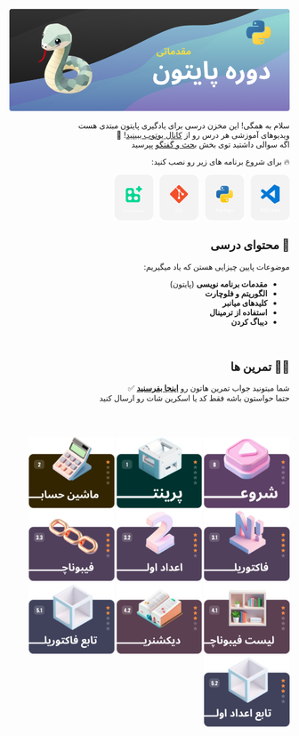 <div dir="rtl">

![python course](/.assets/md/cover.png)

سلام به همگی! این مخزن درسی برای یادگیری پایتون مبتدی هست  
ویدیوهای آموزشی هر درس رو از [کانال یوتوب ببینید](https://www.youtube.com/watch?v=q_3SH5gpNXQ&list=PLQY8ZH6nFCV34vOV7B_sVjk3eHzTisAw6)! 🔴  
اگه سوالی داشتید توی بخش [بحث و گفتگو](https://github.com/hayyaun/kids/discussions) پپرسید

🔥 برای شروع برنامه های زیر رو نصب کنید:

[![VSCode](/.assets/md/vsc.png)](https://code.visualstudio.com/) &nbsp;
[![Python](/.assets/md/python.png)](https://www.python.org/downloads/release/python-3130/) &nbsp;
[![Git](/.assets/md/git.png)](https://git-scm.com/downloads) &nbsp;
[![VSCode Extensions](/.assets/md/ext.png)](https://marketplace.visualstudio.com/items?itemName=hayyaun.jupack)

## 🧠 محتوای درسی

موضوعات پایین چیزایی هستن که یاد میگیریم:

- **مقدمات برنامه نویسی** (پایتون)
- **الگوریتم و فلوچارت**
- **کلیدهای میانبر**
- **استفاده از ترمینال**
- **دیباگ کردن**

<br/>

## 🧑‍💻 تمرین ها

شما میتونید جواب تمرین هاتون رو [**اینجا بفرسنید**](https://github.com/hayyaun/kids/discussions/4) ✅  
حتما حواستون باشه فقط کد یا اسکرین شات رو ارسال کنید

<br/>
<br/>

[<img alt="get started" src="/.assets/md/card-0.png" height="128px" />](/helps/README.md)
[<img alt="exercise 1" src="/.assets/md/card-1.png" height="128px" />](/helps/exercise-1.md)
[<img alt="exercise 2" src="/.assets/md/card-2.png" height="128px" />](/helps/exercise-2.md)
[<img alt="exercise 3" src="/.assets/md/card-3.png" height="128px" />](/helps/exercise-3-1.md)
[<img alt="exercise 3" src="/.assets/md/card-4.png" height="128px" />](/helps/exercise-3-2.md)
[<img alt="exercise 3" src="/.assets/md/card-5.png" height="128px" />](/helps/exercise-3-3.md)
[<img alt="exercise 4" src="/.assets/md/card-6.png" height="128px" />](/helps/exercise-4-1.md)
[<img alt="exercise 4" src="/.assets/md/card-7.png" height="128px" />](/helps/exercise-4-2.md)
[<img alt="exercise 5" src="/.assets/md/card-8.png" height="128px" />](/helps/exercise-5-1.md)
[<img alt="exercise 5" src="/.assets/md/card-9.png" height="128px" />](/helps/exercise-5-2.md)

</div>
